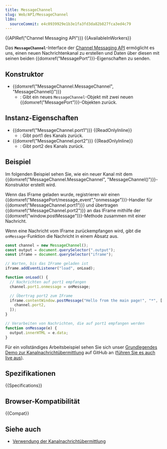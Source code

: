 ```yaml
---
title: MessageChannel
slug: Web/API/MessageChannel
l10n:
  sourceCommit: e4c0939929e1b3e1fa3fd3da82b827fca3ed4c79
---
```


{{APIRef("Channel Messaging API")}} {{AvailableInWorkers}}

Das **`MessageChannel`**-Interface der [Channel Messaging API](/de/docs/Web/API/Channel_Messaging_API) ermöglicht es uns, einen neuen Nachrichtenkanal zu erstellen und Daten über diesen mit seinen beiden {{domxref("MessagePort")}}-Eigenschaften zu senden.

## Konstruktor

- {{domxref("MessageChannel.MessageChannel", "MessageChannel()")}}
  - : Gibt ein neues `MessageChannel`-Objekt mit zwei neuen {{domxref("MessagePort")}}-Objekten zurück.

## Instanz-Eigenschaften

- {{domxref("MessageChannel.port1")}} {{ReadOnlyInline}}
  - : Gibt port1 des Kanals zurück.
- {{domxref("MessageChannel.port2")}} {{ReadOnlyInline}}
  - : Gibt port2 des Kanals zurück.

## Beispiel

Im folgenden Beispiel sehen Sie, wie ein neuer Kanal mit dem {{domxref("MessageChannel.MessageChannel", "MessageChannel()")}}-Konstruktor erstellt wird.

Wenn das IFrame geladen wurde, registrieren wir einen {{domxref("MessagePort/message_event","onmessage")}}-Handler für {{domxref("MessageChannel.port1")}} und übertragen {{domxref("MessageChannel.port2")}} an das IFrame mithilfe der {{domxref("window.postMessage")}}-Methode zusammen mit einer Nachricht.

Wenn eine Nachricht vom IFrame zurückempfangen wird, gibt die `onMessage`-Funktion die Nachricht in einem Absatz aus.

```js
const channel = new MessageChannel();
const output = document.querySelector(".output");
const iframe = document.querySelector("iframe");

// Warten, bis das IFrame geladen ist
iframe.addEventListener("load", onLoad);

function onLoad() {
  // Nachrichten auf port1 empfangen
  channel.port1.onmessage = onMessage;

  // Übertrag port2 zum IFrame
  iframe.contentWindow.postMessage("Hello from the main page!", "*", [
    channel.port2,
  ]);
}

// Verarbeiten von Nachrichten, die auf port1 empfangen werden
function onMessage(e) {
  output.innerHTML = e.data;
}
```

Für ein vollständiges Arbeitsbeispiel sehen Sie sich unser [Grundlegendes Demo zur Kanalnachrichtübermittlung](https://github.com/mdn/dom-examples/tree/main/channel-messaging-basic) auf GitHub an ([führen Sie es auch live aus](https://mdn.github.io/dom-examples/channel-messaging-basic/)).

## Spezifikationen

{{Specifications}}

## Browser-Kompatibilität

{{Compat}}

## Siehe auch

- [Verwendung der Kanalnachrichtübermittlung](/de/docs/Web/API/Channel_Messaging_API/Using_channel_messaging)
